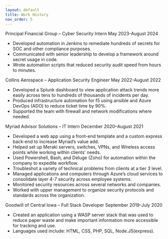 ```yaml
---
layout: default
title: Work History
nav_order: 5
---
```


Principal Financial Group – Cyber Security Intern	May 2023-August 2024
- Developed automation in Jenkins to remediate hundreds of secrets for SOC and other compliance purposes.
- Communicated with senior leadership to develop a framework around secret usage in code.
- Wrote automation scripts that reduced security audit speed from hours to minutes.

Collins Aerospace – Application Security Engineer	May 2022-August 2022
- Developed a Splunk dashboard to view application attack trends more easily across tens to hundreds of thousands of incidents per day.
- Produced infrastructure automation for f5 using ansible and Azure DevOps (ADO) to reduce ticket time by 90%.
- Supported the team with firewall and network modifications where needed.

Myriad Advisor Solutions – IT Intern	December 2020–August 2021
- Developed a web app using a front-end template and a custom express back-end to increase Myriad’s value add.
- Helped set up Meraki servers, switches, VPNs, and Wireless access points while working within clients’ needs.
- Used Powershell, Bash, and Deluge (Zoho) for automation within the company to expedite workflow.
- Troubleshot a variety of technical problems from clients at a tier 3 level.
- Managed applications and computers through Azure’s cloud services to consolidate layer 4-7 security across employee systems.
- Monitored security resources across several networks and companies.
- Worked with upper management to organize security protocols and standards across the organization.

Goodwill of Central Iowa – Full Stack Developer	September 2019-July 2020
- Created an application using a WASP server stack that was used to reduce paper waste and make important information more accessible for tracking and use.
- Languages used include: HTML, CSS, PHP, SQL, Node.JS(express).
